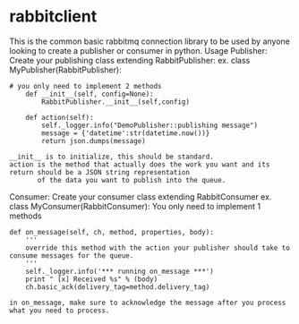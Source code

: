 rabbitclient
============

This is the common basic rabbitmq connection library to be used by anyone looking to create a publisher or consumer in python.
Usage
Publisher:
  Create your publishing class extending RabbitPublisher:
    ex.
    class MyPublisher(RabbitPublisher):

    # you only need to implement 2 methods
        def __init__(self, config=None):
            RabbitPublisher.__init__(self,config)

        def action(self):
            self._logger.info("DemoPublisher::publishing message")
            message = {'datetime':str(datetime.now())}
            return json.dumps(message)

    __init__ is to initialize, this should be standard.
    action is the method that actually does the work you want and its return should be a JSON string representation
           of the data you want to publish into the queue.


Consumer:
  Create your consumer class extending RabbitConsumer
  ex.
  class MyConsumer(RabbitConsumer):
    You only need to implement 1 methods


    def on_message(self, ch, method, properties, body):
        '''
        override this method with the action your publisher should take to consume messages for the queue.
        '''
        self._logger.info('*** running on_message ***')
        print " [x] Received %s" % (body)
        ch.basic_ack(delivery_tag=method.delivery_tag)

    in on_message, make sure to acknowledge the message after you process what you need to process.

